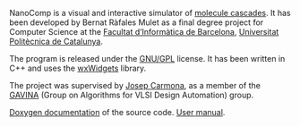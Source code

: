NanoComp is a visual and interactive simulator of [molecule cascades][].
It has been developed by Bernat Ràfales Mulet as a final degree project
for Computer Science at the [Facultat d’Informàtica de Barcelona][],
[Universitat Politècnica de Catalunya][].

The program is released under the [GNU/GPL][] license. It has been
written in C++ and uses the [wxWidgets][] library.

The project was supervised by [Josep Carmona][], as a member of the
[GAVINA][] (Group on Algorithms for VLSI Design Automation) group.

[Doxygen documentation][] of the source code.
[User manual][].

  [molecule cascades]: http://www.almaden.ibm.com/st/exploratory_technology/mc/
  [Facultat d’Informàtica de Barcelona]: http://www.fib.upc.edu
  [Universitat Politècnica de Catalunya]: http://www.upc.edu
  [GNU/GPL]: http://www.gnu.org/copyleft/gpl.html
  [wxWidgets]: http://wxwidgets.org/
  [Josep Carmona]: http://www.lsi.upc.edu/~jcarmona/
  [GAVINA]: http://www.lsi.upc.es/~jordicf/gavina/gavina.html
  [Doxygen documentation]: http://thinkingeek.com/wp-content/uploads/nanocomp/documentation/index.html
  [User manual]: http://thinkingeek.com/wp-content/uploads/nanocomp/manual/index.html
